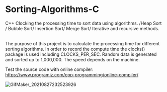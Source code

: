


# Sorting-Algorithms-C
C++  Clocking the processing time to sort data using algorithms. /Heap Sort / Bubble Sort/ Insertion Sort/ Merge Sort/ Iterative and recursive methods.</br></br>

The purpose of this project is to calculate the processing time for different sorting algorithms. In order to record the compute time the clocks() package is used including CLOCKS_PER_SEC. Random data is generated and sorted up to 1,000,000. The speed depends on the machine. </br>


 
Test the source code with online compiler: https://www.programiz.com/cpp-programming/online-compiler/

![GifMaker_20210827232523926](https://user-images.githubusercontent.com/57880227/131204900-94141e89-f32e-4a42-a8fc-979e0ded6ddd.gif)


